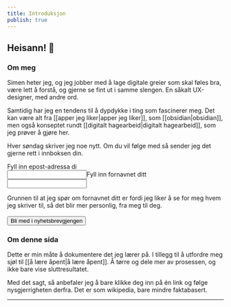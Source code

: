 ```yaml
---
title: Introduksjon
publish: true
---
```


## Heisann! 👋

### Om meg

Simen heter jeg, og jeg jobber med å lage digitale greier som skal føles bra, være lett å forstå, og gjerne se fint ut i samme slengen. En såkalt UX-designer, med andre ord.

Samtidig har jeg en tendens til å dypdykke i ting som fascinerer meg. Det kan være alt fra [[apper jeg liker|apper jeg liker]], som [[obsidian|obsidian]], men også konseptet rundt [[digitalt hagearbeid|digitalt hagearbeid]], som jeg prøver å gjøre her.

Hver søndag skriver jeg noe nytt. Om du vil følge med så sender jeg det gjerne rett i innboksen din.

<form
action="https://buttondown.email/api/emails/embed-subscribe/simenskriver" method="post"
target="_blank"
onsubmit="window.open('https://buttondown.email/simenskriver', 'popupwindow')"
class="embeddable-buttondown-form"
>
<label for="bd-email">Fyll inn epost-adressa di</label>
<br>
<input type="email" name="email" id="bd-email/>
<br>
<br>
<label for="first_name">Fyll inn fornavnet ditt</label>
<br>
<input type="text" name="metadata__first_name" id="first_name"/>
<br>
<p>Grunnen til at jeg spør om fornavnet ditt er fordi jeg liker å se for meg hvem jeg skriver til, så det blir mer personlig, fra meg til deg.
<br>
<br>
<input type="submit" value="Bli med i nyhetsbrevgjengen"/>
</form>

### Om denne sida

Dette er min måte å dokumentere det jeg lærer på. I tillegg til å utfordre meg sjøl til [[å lære åpent|å lære åpent]]. Å tørre og dele mer av prosessen, og ikke bare vise sluttresultatet.

Med det sagt, så anbefaler jeg å bare klikke deg inn på én link og følge nysgjerrigheten derfra. Det er som wikipedia, bare mindre faktabasert.

---
